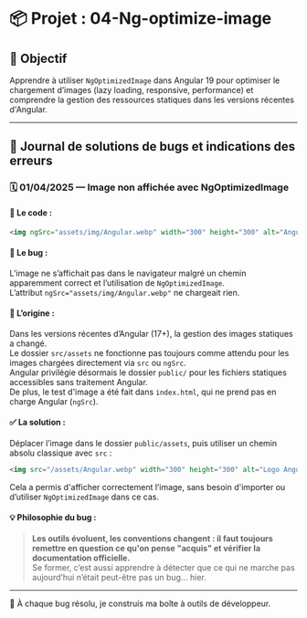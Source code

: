 # 📦 Projet : 04-Ng-optimize-image

## 🎯 Objectif
Apprendre à utiliser `NgOptimizedImage` dans Angular 19 pour optimiser le chargement d’images (lazy loading, responsive, performance) et comprendre la gestion des ressources statiques dans les versions récentes d'Angular.

---

## 🧪 Journal de solutions de bugs et indications des erreurs

### 🗓️ 01/04/2025 — Image non affichée avec NgOptimizedImage

#### 🔹 Le code :
```html
<img ngSrc="assets/img/Angular.webp" width="300" height="300" alt="Angular icon" />
```

#### 🔴 Le bug :
L’image ne s’affichait pas dans le navigateur malgré un chemin apparemment correct et l’utilisation de `NgOptimizedImage`.  
L’attribut `ngSrc="assets/img/Angular.webp"` ne chargeait rien.

#### 🎯 L’origine :
Dans les versions récentes d’Angular (17+), la gestion des images statiques a changé.  
Le dossier `src/assets` ne fonctionne pas toujours comme attendu pour les images chargées directement via `src` ou `ngSrc`.  
Angular privilégie désormais le dossier `public/` pour les fichiers statiques accessibles sans traitement Angular.  
De plus, le test d'image a été fait dans `index.html`, qui ne prend pas en charge Angular (`ngSrc`).

#### ✅ La solution :
Déplacer l’image dans le dossier `public/assets`, puis utiliser un chemin absolu classique avec `src` :
```html
<img src="/assets/Angular.webp" width="300" height="300" alt="Logo Angular" />
```
Cela a permis d'afficher correctement l’image, sans besoin d'importer ou d’utiliser `NgOptimizedImage` dans ce cas.

#### 💡 Philosophie du bug :
> **Les outils évoluent, les conventions changent : il faut toujours remettre en question ce qu'on pense "acquis" et vérifier la documentation officielle.**  
> Se former, c’est aussi apprendre à détecter que ce qui ne marche pas aujourd’hui n’était peut-être pas un bug… hier.

---

🎯 À chaque bug résolu, je construis ma boîte à outils de développeur.
